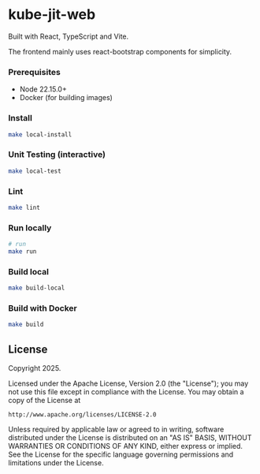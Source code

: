 # kube-jit-web

Built with React, TypeScript and Vite.

The frontend mainly uses react-bootstrap components for simplicity.

### Prerequisites
- Node 22.15.0+
- Docker (for building images)

### Install
```sh
make local-install
```

### Unit Testing (interactive)
```sh
make local-test
```

### Lint
```sh
make lint
```

### Run locally
```sh
# run
make run
```

### Build local
```sh
make build-local
```

### Build with Docker
```sh
make build
```

## License

Copyright 2025.

Licensed under the Apache License, Version 2.0 (the "License");
you may not use this file except in compliance with the License.
You may obtain a copy of the License at

    http://www.apache.org/licenses/LICENSE-2.0

Unless required by applicable law or agreed to in writing, software
distributed under the License is distributed on an "AS IS" BASIS,
WITHOUT WARRANTIES OR CONDITIONS OF ANY KIND, either express or implied.
See the License for the specific language governing permissions and
limitations under the License.
